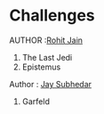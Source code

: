 # Challenges

AUTHOR :<a href="https://github.com/RohitStark">Rohit Jain</a>

1) The Last Jedi
3) Epistemus

Author : <a href="https://github.com/JaySubhedar">Jay Subhedar</a>

1) Garfeld

